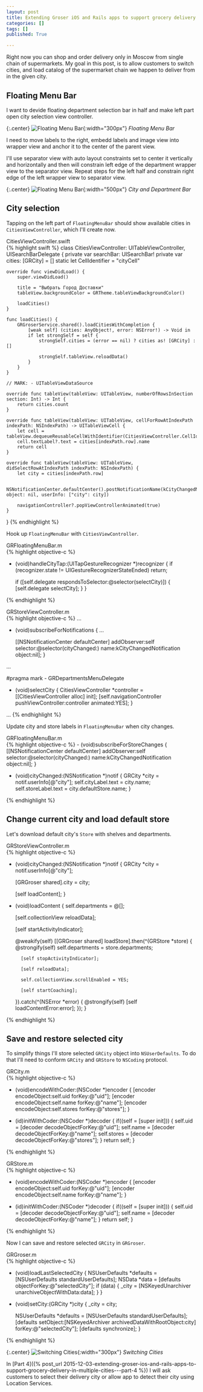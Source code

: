 ```yaml
---
layout: post
title: Extending Groser iOS and Rails apps to support grocery delivery in multiple cities - Part 3
categories: []
tags: []
published: True

---
```


Right now you can shop and order delivery only in Moscow from single chain of supermarkets. My goal in this post, is to allow customers to switch cities, and load catalog of the supermarket chain we happen to deliver from in the given city.

## Floating Menu Bar

I want to devide floating department selection bar in half and make left part open city selection view controller.

{:.center}
![Floating Menu Bar](/assets/multi-city-3/floating-bar.png){:width="300px"}
*Floating Menu Bar*

I need to move labels to the right, embedd labels and image view into wrapper view and anchor it to the center of the parent view. 

I'll use separator view with auto layout constraints set to center it vertically and horizontally and then will constrain left edge of the department wrapper view to the separator view. Repeat steps for the left half and constrain right edge of the left wrapper view to separator view.

{:.center}
![Floating Menu Bar](/assets/multi-city-3/floating-bar-1.png){:width="500px"}
*City and Department Bar*

## City selection

Tapping on the left part of `FloatingMenuBar` should show available cities in `CitiesViewController`, which I'll create now.

<figcaption>CitiesViewController.swift</figcaption>
{% highlight swift %}
class CitiesViewController: UITableViewController, UISearchBarDelegate {
    private var searchBar: UISearchBar!
    private var cities: [GRCity] = []
    static let CellIdentifier = "cityCell"
    
    override func viewDidLoad() {
        super.viewDidLoad()
        
        title = "Выбрать Город Доставки"
        tableView.backgroundColor = GRTheme.tableViewBackgroundColor()
        
        loadCities()
    }
    
    func loadCities() {
        GRGroserService.shared().loadCitiesWithCompletion {
            [weak self] (cities: AnyObject!, error: NSError!) -> Void in
            if let strongSelf = self {
                strongSelf.cities = (error == nil) ? cities as! [GRCity] : []
                
                strongSelf.tableView.reloadData()
            }
        }
    }
    
    // MARK: - UITableViewDataSource
    
    override func tableView(tableView: UITableView, numberOfRowsInSection section: Int) -> Int {
        return cities.count
    }
    
    override func tableView(tableView: UITableView, cellForRowAtIndexPath indexPath: NSIndexPath) -> UITableViewCell {
        let cell = tableView.dequeueReusableCellWithIdentifier(CitiesViewController.CellIdentifier)!
        cell.textLabel?.text = cities[indexPath.row].name
        return cell
    }
    
    override func tableView(tableView: UITableView, didSelectRowAtIndexPath indexPath: NSIndexPath) {
        let city = cities[indexPath.row]
        
        NSNotificationCenter.defaultCenter().postNotificationName(kCityChangedNotification, object: nil, userInfo: ["city": city])
        
        navigationController?.popViewControllerAnimated(true)
    }
}
{% endhighlight %}

Hook up `FloatingMenuBar` with `CitiesViewController`.

<figcaption>GRFloatingMenuBar.m</figcaption>
{% highlight objective-c %}

- (void)handleCityTap:(UITapGestureRecognizer *)recognizer {
    if (recognizer.state != UIGestureRecognizerStateEnded) return;
    
    if ([self.delegate respondsToSelector:@selector(selectCity)]) {
        [self.delegate selectCity];
    }
}

{% endhighlight %}

<figcaption>GRStoreViewController.m</figcaption>
{% highlight objective-c %}
...

- (void)subscribeForNotifications {
    ...
    
    [[NSNotificationCenter defaultCenter] addObserver:self
                                             selector:@selector(cityChanged:)
                                                 name:kCityChangedNotification
                                               object:nil];
}

...

#pragma mark - GRDepartmentsMenuDelegate

- (void)selectCity {
    CitiesViewController *controller = [[CitiesViewController alloc] init];
    [self.navigationController pushViewController:controller animated:YES];
}

...
{% endhighlight %}

Update city and store labels in `FloatingMenuBar` when city changes.

<figcaption>GRFloatingMenuBar.m</figcaption>
{% highlight objective-c %}
- (void)subscribeForStoreChanges {
    [[NSNotificationCenter defaultCenter] addObserver:self
                                             selector:@selector(cityChanged:)
                                                 name:kCityChangedNotification
                                               object:nil];
}

- (void)cityChanged:(NSNotification *)notif {
    GRCity *city = notif.userInfo[@"city"];
    self.cityLabel.text = city.name;
    self.storeLabel.text = city.defaultStore.name;
}

{% endhighlight %}

## Change current city and load default store

Let's download default city's `Store` with shelves and departments.

<figcaption>GRStoreViewController.m</figcaption>
{% highlight objective-c %}

- (void)cityChanged:(NSNotification *)notif {
    GRCity *city = notif.userInfo[@"city"];

    [GRGroser shared].city = city;
    
    [self loadContent];
}

- (void)loadContent {
    self.departments = @[];
    
    [self.collectionView reloadData];
    
    [self startActivityIndicator];
    
    @weakify(self)
    [[GRGroser shared] loadStore].then(^(GRStore *store) {
        @strongify(self)
        self.departments = store.departments;
        
        [self stopActivityIndicator];
        
        [self reloadData];
         
        self.collectionView.scrollEnabled = YES;
        
        [self startCoaching];
    }).catch(^(NSError *error) {
        @strongify(self)
        [self loadContentError:error];
    });
}

{% endhighlight %}

## Save and restore selected city

To simplify things I'll store selected `GRCity` object into `NSUserDefaults`. To do that I'll need to conform `GRCity` and `GRStore` to `NSCoding` protocol.

<figcaption>GRCity.m</figcaption>
{% highlight objective-c %}

- (void)encodeWithCoder:(NSCoder *)encoder {
    [encoder encodeObject:self.uid forKey:@"uid"];
    [encoder encodeObject:self.name forKey:@"name"];
    [encoder encodeObject:self.stores forKey:@"stores"];
}

- (id)initWithCoder:(NSCoder *)decoder {
    if((self = [super init])) {
        self.uid = [decoder decodeObjectForKey:@"uid"];
        self.name = [decoder decodeObjectForKey:@"name"];
        self.stores = [decoder decodeObjectForKey:@"stores"];
    }
    return self;
}

{% endhighlight %}

<figcaption>GRStore.m</figcaption>
{% highlight objective-c %}

- (void)encodeWithCoder:(NSCoder *)encoder {
    [encoder encodeObject:self.uid forKey:@"uid"];
    [encoder encodeObject:self.name forKey:@"name"];
}

- (id)initWithCoder:(NSCoder *)decoder {
    if((self = [super init])) {
        self.uid = [decoder decodeObjectForKey:@"uid"];
        self.name = [decoder decodeObjectForKey:@"name"];
    }
    return self;
}

{% endhighlight %}

Now I can save and restore selected `GRCity` in `GRGroser`.

<figcaption>GRGroser.m</figcaption>
{% highlight objective-c %}

- (void)loadLastSelectedCity {
    NSUserDefaults *defaults = [NSUserDefaults standardUserDefaults];
    NSData *data = [defaults objectForKey:@"selectedCity"];
    if (data) {
        _city = [NSKeyedUnarchiver unarchiveObjectWithData:data];
    }
}

- (void)setCity:(GRCity *)city {
    _city = city;
    
    NSUserDefaults *defaults = [NSUserDefaults standardUserDefaults];
    [defaults setObject:[NSKeyedArchiver archivedDataWithRootObject:city] forKey:@"selectedCity"];
    [defaults synchronize];
}

{% endhighlight %}

{:.center}
![Switching Cities](/assets/multi-city-3/switch-cities.gif){:width="300px"}
*Switching Cities*


In [Part 4]({% post_url 2015-12-03-extending-groser-ios-and-rails-apps-to-support-grocery-delivery-in-multiple-cities---part-4 %}) I will ask customers to select their delivery city or allow app to detect their city using Location Services.
